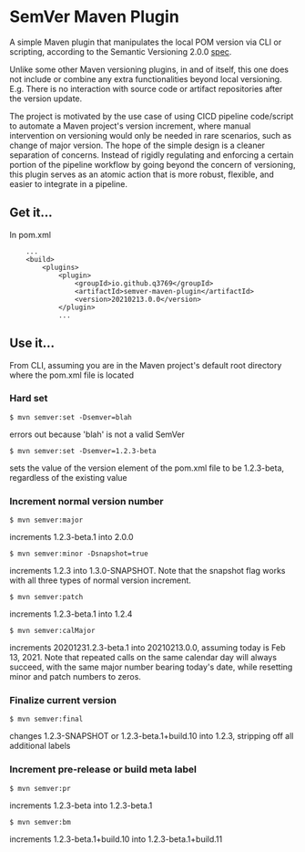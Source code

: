# SemVer Maven Plugin

A simple Maven plugin that manipulates the local POM version via CLI or scripting, according to the Semantic Versioning 2.0.0 [spec](https://semver.org/). 

Unlike some other Maven versioning plugins, in and of itself, this one does not include or combine any extra functionalities beyond local versioning. E.g. There is no interaction with source code or artifact repositories after the version update.

The project is motivated by the use case of using CICD pipeline code/script to automate a Maven project's version increment, where manual intervention on versioning would only be needed in rare scenarios, such as change of major version. The hope of the simple design is a cleaner separation of concerns. Instead of rigidly regulating and enforcing a certain portion of the pipeline workflow by going beyond the concern of versioning, this plugin serves as an atomic action that is more robust, flexible, and easier to integrate in a pipeline.

## Get it...

In pom.xml

```
    ...
    <build>
        <plugins>
            <plugin>
                <groupId>io.github.q3769</groupId>
                <artifactId>semver-maven-plugin</artifactId>
                <version>20210213.0.0</version>
            </plugin>
            ...
```            

## Use it...

From CLI, assuming you are in the Maven project's default root directory where the pom.xml file is located 

### Hard set

```
$ mvn semver:set -Dsemver=blah
```
errors out because 'blah' is not a valid SemVer

```
$ mvn semver:set -Dsemver=1.2.3-beta
```
sets the value of the version element of the pom.xml file to be 1.2.3-beta, regardless of the existing value

### Increment normal version number

```
$ mvn semver:major
```
increments 1.2.3-beta.1 into 2.0.0

```
$ mvn semver:minor -Dsnapshot=true
```
increments 1.2.3 into 1.3.0-SNAPSHOT. Note that the snapshot flag works with all three types of normal version increment.

```
$ mvn semver:patch
```
increments 1.2.3-beta.1 into 1.2.4


```
$ mvn semver:calMajor
```
increments 20201231.2.3-beta.1 into 20210213.0.0, assuming today is Feb 13, 2021. Note that repeated calls on the same calendar day will always succeed, with the same major number bearing today's date, while resetting minor and patch numbers to zeros.

### Finalize current version

```
$ mvn semver:final
```
changes 1.2.3-SNAPSHOT or 1.2.3-beta.1+build.10 into 1.2.3, stripping off all additional labels

### Increment pre-release or build meta label

```
$ mvn semver:pr
```
increments 1.2.3-beta into 1.2.3-beta.1

```
$ mvn semver:bm
```
increments 1.2.3-beta.1+build.10 into 1.2.3-beta.1+build.11
